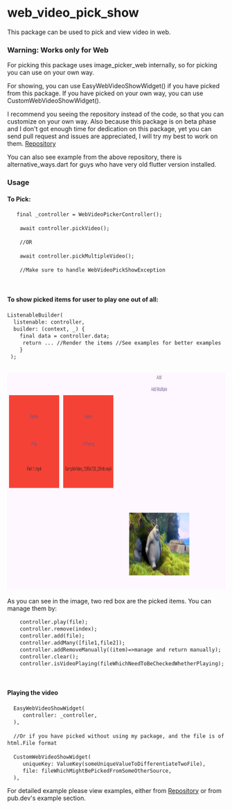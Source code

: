 # web_video_pick_show

This package can be used to pick and view video in web.

### Warning: Works only for Web

For picking this package uses image_picker_web internally, so for picking you can use on your own
way.

For showing, you can use EasyWebVideoShowWidget() if you have picked from this package.
If you have picked on your own way, you can use CustomWebVideoShowWidget().

I recommend you seeing the repository instead of the code, so that you can customize on your own
way.
Also because this package is on beta phase and I don't got enough time for dedication on this
package,
yet you can send pull request and issues are appreciated, I will try my best to work on them.
[Repository](https://github.com/AradhyaNepal/web_video_pick_show)

You can also see example from the above repository, there is alternative_ways.dart for guys who have
very old flutter version installed.

### Usage

#### To Pick:

```
   final _controller = WebVideoPickerController();
   
    await controller.pickVideo();
    
    //OR
    
    await controller.pickMultipleVideo();
    
    //Make sure to handle WebVideoPickShowException
     
     
```

#### To show picked items for user to play one out of all:

```
ListenableBuilder(
  listenable: controller,
  builder: (context, _) {
    final data = controller.data;
     return ... //Render the items //See examples for better examples
    }
 );
 
```

<img src="img.png" alt="Example" width="1359" height="500">

As you can see in the image, two red box are the picked items. You can manage them by:

```
    controller.play(file);
    controller.remove(index);
    controller.add(file);
    controller.addMany([file1,file2]);
    controller.addRemoveManually((item)=>manage and return manually);
    controller.clear();
    controller.isVideoPlaying(fileWhichNeedToBeCheckedWhetherPlaying);
    
 
```

#### Playing the video

```
  EasyWebVideoShowWidget(
     controller: _controller,
  ),
  
  //Or if you have picked without using my package, and the file is of html.File format
   
  CustomWebVideoShowWidget(
     uniqueKey: ValueKey(someUniqueValueToDifferentiateTwoFile),
     file: fileWhichMightBePickedFromSomeOtherSource,
  ),
 ```

For detailed example please view examples, either
from [Repository](https://github.com/AradhyaNepal/web_video_pick_show) or from pub.dev's example
section.



